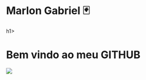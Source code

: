 <div display="inline-block">
<h1 aling="left"> Marlon Gabriel 🃏 </h1>h1>
<h1 aling="left"> Bem vindo ao meu <b>GITHUB</b> </h1>

<img src="https://cdn.jsdelivr.net/gh/devicons/devicon/icons/facebook/facebook-original.svg" />
